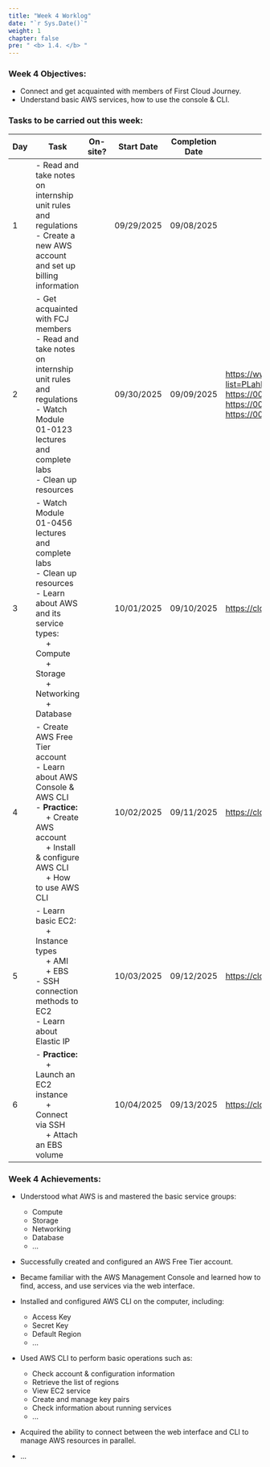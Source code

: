 ```yaml
---
title: "Week 4 Worklog"
date: "`r Sys.Date()`"
weight: 1
chapter: false
pre: " <b> 1.4. </b> "
---
```


### Week 4 Objectives:

- Connect and get acquainted with members of First Cloud Journey.
- Understand basic AWS services, how to use the console & CLI.

### Tasks to be carried out this week:

| Day | Task                                                                                                                                                                                                              | On-site? | Start Date | Completion Date | Reference Material                                                                                                                                                                                   |
| --- | ----------------------------------------------------------------------------------------------------------------------------------------------------------------------------------------------------------------- | -------- | ---------- | --------------- | ---------------------------------------------------------------------------------------------------------------------------------------------------------------------------------------------------- |
| 1   | - Read and take notes on internship unit rules and regulations <br> - Create a new AWS account and set up billing information                                                                                     |          | 09/29/2025 | 09/08/2025      |
| 2   | - Get acquainted with FCJ members <br> - Read and take notes on internship unit rules and regulations <br> - Watch Module 01-0123 lectures and complete labs <br> - Clean up resources                            |          | 09/30/2025 | 09/09/2025      | <https://www.youtube.com/playlist?list=PLahN4TLWtox2a3vElknwzU_urND8hLn1i> <br> <https://000001.awsstudygroup.com> <br> <https://000007.awsstudygroup.com/> <br> <https://000009.awsstudygroup.com/> |
| 3   | - Watch Module 01-0456 lectures and complete labs <br> - Clean up resources <br> - Learn about AWS and its service types: <br>&emsp; + Compute <br>&emsp; + Storage <br>&emsp; + Networking <br>&emsp; + Database |          | 10/01/2025 | 09/10/2025      | <https://cloudjourney.awsstudygroup.com/>                                                                                                                                                            |
| 4   | - Create AWS Free Tier account <br> - Learn about AWS Console & AWS CLI <br> - **Practice:** <br>&emsp; + Create AWS account <br>&emsp; + Install & configure AWS CLI <br>&emsp; + How to use AWS CLI             |          | 10/02/2025 | 09/11/2025      | <https://cloudjourney.awsstudygroup.com/>                                                                                                                                                            |
| 5   | - Learn basic EC2: <br>&emsp; + Instance types <br>&emsp; + AMI <br>&emsp; + EBS <br> - SSH connection methods to EC2 <br> - Learn about Elastic IP                                                               |          | 10/03/2025 | 09/12/2025      | <https://cloudjourney.awsstudygroup.com/>                                                                                                                                                            |
| 6   | - **Practice:** <br>&emsp; + Launch an EC2 instance <br>&emsp; + Connect via SSH <br>&emsp; + Attach an EBS volume                                                                                                |          | 10/04/2025 | 09/13/2025      | <https://cloudjourney.awsstudygroup.com/>                                                                                                                                                            |

### Week 4 Achievements:

- Understood what AWS is and mastered the basic service groups:

  - Compute
  - Storage
  - Networking
  - Database
  - ...

- Successfully created and configured an AWS Free Tier account.

- Became familiar with the AWS Management Console and learned how to find, access, and use services via the web interface.

- Installed and configured AWS CLI on the computer, including:

  - Access Key
  - Secret Key
  - Default Region
  - ...

- Used AWS CLI to perform basic operations such as:

  - Check account & configuration information
  - Retrieve the list of regions
  - View EC2 service
  - Create and manage key pairs
  - Check information about running services
  - ...

- Acquired the ability to connect between the web interface and CLI to manage AWS resources in parallel.
- ...
